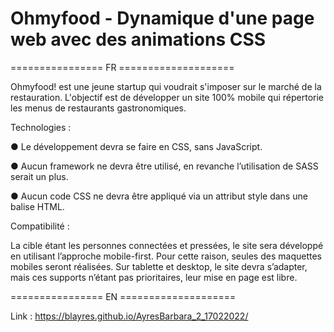 # Ohmyfood - Dynamique d'une page web avec des animations CSS

================ FR ====================

Ohmyfood! est une jeune startup qui voudrait s'imposer sur le marché de la restauration. L'objectif est de développer un site 100% mobile qui répertorie les menus de restaurants gastronomiques. 

Technologies :

● Le développement devra se faire en CSS, sans JavaScript.

● Aucun framework ne devra être utilisé, en revanche l’utilisation de SASS serait un
plus.

● Aucun code CSS ne devra être appliqué via un attribut style dans une balise HTML.


Compatibilité :

La cible étant les personnes connectées et pressées, le site sera développé en utilisant
l’approche mobile-first. Pour cette raison, seules des maquettes mobiles seront réalisées.
Sur tablette et desktop, le site devra s’adapter, mais ces supports n’étant pas prioritaires,
leur mise en page est libre.

================ EN ====================

Link : https://blayres.github.io/AyresBarbara_2_17022022/
